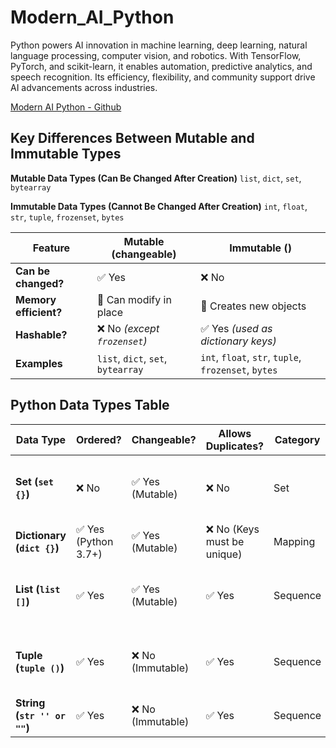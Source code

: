 # Modern_AI_Python
Python powers AI innovation in machine learning, deep learning, natural language processing, computer vision, and robotics. With TensorFlow, PyTorch, and scikit-learn, it enables automation, predictive analytics, and speech recognition. Its efficiency, flexibility, and community support drive AI advancements across industries.

[Modern AI Python - Github](https://github.com/panaversity/learn-modern-ai-python/tree/main/00_python_colab)

## Key Differences Between Mutable and Immutable Types

**Mutable Data Types (Can Be Changed After Creation)**  `list`, `dict`, `set`, `bytearray`

**Immutable Data Types (Cannot Be Changed After Creation)** `int`, `float`, `str`, `tuple`, `frozenset`, `bytes`

| Feature               | Mutable (changeable)                | Immutable ()                                           |
| --------------------- | ----------------------------------- | ---------------------------------------------------- |
| **Can be changed?**   | ✅ Yes                               | ❌ No                                                 |
| **Memory efficient?** | 🚀 Can modify in place              | 📌 Creates new objects                               |
| **Hashable?**         | ❌ No *(except `frozenset`)*        | ✅ Yes *(used as dictionary keys)*                   |
| **Examples**          | `list`, `dict`, `set`, `bytearray`  | `int`, `float`, `str`, `tuple`, `frozenset`, `bytes` |

## Python Data Types Table

| Data Type                   | Ordered? | Changeable? | Allows Duplicates? | Category | Used to Store |
|-----------------------------|---------|-------------|-------------------|----------|---------------|
| **Set (`set {}`)**         | ❌ No  | ✅ Yes (Mutable) | ❌ No | Set | Unique items (any data type) |
| **Dictionary (`dict {}`)** | ✅ Yes (Python 3.7+) | ✅ Yes (Mutable) | ❌ No (Keys must be unique) | Mapping | Key-value pairs |
| **List (`list []`)**       | ✅ Yes  | ✅ Yes (Mutable) | ✅ Yes  | Sequence | Multiple items (any data type) |
| **Tuple (`tuple ()`)**     | ✅ Yes  | ❌ No (Immutable) | ✅ Yes | Sequence | Multiple items (any data type) |
| **String (`str '' or ""`)**  | ✅ Yes  | ❌ No (Immutable) | ✅ Yes | Sequence | Text data |


